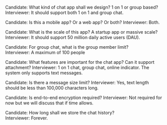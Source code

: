 Candidate: What kind of chat app shall we design? 1 on 1 or group based?  
Interviewer: It should support both 1 on 1 and group chat.  

Candidate: Is this a mobile app? Or a web app? Or both? 
Interviewer: Both.  

Candidate: What is the scale of this app? A startup app or massive scale? 
Interviewer: It should support 50 million daily active users (DAU). 

Candidate: For group chat, what is the group member limit?  
Interviewer: A maximum of 100 people  

Candidate: What features are important for the chat app? Can it support attachment? 
Interviewer: 1 on 1 chat, group chat, online indicator. The system only supports text messages. 

Candidate: Is there a message size limit? 
Interviewer: Yes, text length should be less than 100,000 characters long.  

Candidate: Is end-to-end encryption required? 
Interviewer: Not required for now but we will discuss that if time allows.  

Candidate: How long shall we store the chat history?  
Interviewer: Forever. 

